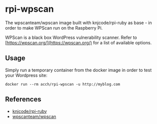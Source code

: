 # rpi-wpscan

The wpscanteam/wpscan image built with knjcode/rpi-ruby as base - in order to make WPScan run on the Raspberry Pi.

WPScan is a black box WordPress vulnerability scanner. Refer to [https://wpscan.org/](https://wpscan.org/) for a list of available options.

## Usage

Simply run a temporary container from the docker image in order to test your Wordpress site:

```
docker run --rm acch/rpi-wpscan -u http://myblog.com
```

## References

- [knjcode/rpi-ruby](https://github.com/knjcode/rpi-ruby)
- [wpscanteam/wpscan](https://github.com/wpscanteam/wpscan)
